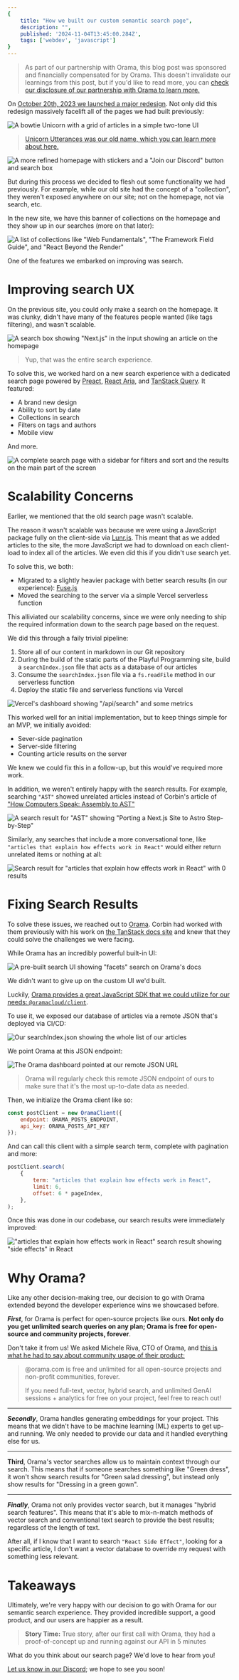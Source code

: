 ```yaml
---
{
	title: "How we built our custom semantic search page",
	description: "",
	published: '2024-11-04T13:45:00.284Z',
	tags: ['webdev', 'javascript']
}
---
```


> As part of our partnership with Orama, this blog post was sponsored and financially compensated for by Orama. This doesn't invalidate our learnings from this post, but if you'd like to read more, you can [check our disclosure of our partnership with Orama to learn more.](#)

On [October 20th, 2023 we launched a major redesign](https://github.com/playfulprogramming/playfulprogramming/pull/497). Not only did this redesign massively facelift all of the pages we had built previously:

![A bowtie Unicorn with a grid of articles in a simple two-tone UI](./uu_homepage_before.png)

> [Unicorn Utterances was our old name, which you can learn more about here.](/posts/rebrand-to-playful-programming)

![A more refined homepage with stickers and a "Join our Discord" button and search box](./pfp_homepage_after.png)

But during this process we decided to flesh out some functionality we had previously. For example, while our old site had the concept of a "collection", they weren't exposed anywhere on our site; not on the homepage, not via search, etc.

In the new site, we have this banner of collections on the homepage and they show up in our searches (more on that later):

![A list of collections like "Web Fundamentals", "The Framework Field Guide", and "React Beyond the Render"](./collections_preview.png)

One of the features we embarked on improving was search.

# Improving search UX

On the previous site, you could only make a search on the homepage. It was clunky, didn't have many of the features people wanted (like tags filtering), and wasn't scalable.

![A search box showing "Next.js" in the input showing an article on the homepage](./uu_search_before.png)

> Yup, that was the entire search experience.

To solve this, we worked hard on a new search experience with a dedicated search page powered by [Preact](https://preactjs.com/), [React Aria](https://react-spectrum.adobe.com/react-aria/), and [TanStack Query](https://tanstack.com/query/). It featured:

- A brand new design
- Ability to sort by date
- Collections in search
- Filters on tags and authors
- Mobile view

And more.

![A complete search page with a sidebar for filters and sort and the results on the main part of the screen](./pfp_search_after.png)

# Scalability Concerns

Earlier, we mentioned that the old search page wasn't scalable.

The reason it wasn't scalable was because we were using a JavaScript package fully on the client-side via [Lunr.js](https://lunrjs.com/). This meant that as we added articles to the site, the more JavaScript we had to download on each client-load to index all of the articles. We even did this if you didn't use search yet.

To solve this, we both:

- Migrated to a slightly heavier package with better search results (in our experience): [Fuse.js](https://www.fusejs.io/)
- Moved the searching to the server via a simple Vercel serverless function

 This alliviated our scalability concerns, since we were only needing to ship the required information down to the search page based on the request.

We did this through a faily trivial pipeline:

1) Store all of our content in markdown in our Git repository
2) During the build of the static parts of the Playful Programming site, build a `searchIndex.json` file that acts as a database of our articles
3) Consume the `searchIndex.json` file via a `fs.readFile` method in our serverless function
4) Deploy the static file and serverless functions via Vercel

![Vercel's dashboard showing "/api/search" and some metrics](./vercel_search.png)

This worked well for an initial implementation, but to keep things simple for an MVP, we initially avoided:

- Sever-side pagination
- Server-side filtering
- Counting article results on the server

We knew we could fix this in a follow-up, but this would've required more work.

In addition, we weren't entirely happy with the search results. For example, searching `"AST"` showed unrelated articles instead of Corbin's article of ["How Computers Speak: Assembly to AST"](/posts/how-computers-speak)

![A search result for "AST" showing "Porting a Next.js Site to Astro Step-by-Step"](./ast_search_before.png)

Similarly, any searches that include a more conversational tone, like `"articles that explain how effects work in React"` would either return unrelated items or nothing at all:

![Search result for "articles that explain how effects work in React" with 0 results](./search_term_before.png)

# Fixing Search Results

To solve these issues, we reached out to [Orama](https://orama.com/). Corbin had worked with them previously with his work on [the TanStack docs site](https://tanstack.com/) and knew that they could solve the challenges we were facing.

While Orama has an incredibly powerful built-in UI:

![A pre-built search UI showing "facets" search on Orama's docs](./orama_default_ui.png)

We didn't want to give up on the custom UI we'd built.

Luckily, [Orama provides a great JavaScript SDK that we could utilize for our needs: `@oramacloud/client`](https://docs.orama.com/cloud/integrating-orama-cloud/javascript-sdk).

To use it, we exposed our database of articles via a remote JSON that's deployed via CI/CD:

![Our searchIndex.json showing the whole list of our articles](./search_json.png)

We point Orama at this JSON endpoint:

![The Orama dashboard pointed at our remote JSON URL](./orama_dashboard.png)

> Orama will regularly check this remote JSON endpoint of ours to make sure that it's the most up-to-date data as needed.

Then, we initialize the Orama client like so:

````javascript
const postClient = new OramaClient({
    endpoint: ORAMA_POSTS_ENDPOINT,
    api_key: ORAMA_POSTS_API_KEY
});
````

And can call this client with a simple search term, complete with pagination and more:

````javascript
postClient.search(
    {
        term: "articles that explain how effects work in React",
        limit: 6,
        offset: 6 * pageIndex,
    },
);
````

Once this was done in our codebase, our search results were immediately improved:

!["articles that explain how effects work in React" search result showing "side effects" in React](./search_term_after.png)

# Why Orama?

Like any other decision-making tree, our decision to go with Orama extended beyond the developer experience wins we showcased before.

***First***, for Orama is perfect for open-source projects like ours. **Not only do you get unlimited search queries on any plan; Orama is free for open-source and community projects, forever**.

Don't take it from us! We asked Michele Riva, CTO of Orama, and [this is what he had to say about community usage of their product:](https://bsky.app/profile/riva.wtf/post/3la52ozb2sx2g)

> @orama.com is free and unlimited for all open-source projects and non-profit communities, forever.
>
> If you need full-text, vector, hybrid search, and unlimited GenAI sessions + analytics for free on your project, feel free to reach out!

-------

***Secondly***, Orama handles generating embeddings for your project. This means that we didn't have to be machine learning (ML) experts to get up-and running. We only needed to provide our data and it handled everything else for us.

---------

**Third**, Orama's vector searches allow us to maintain context through our search. This means that if someone searches something like "Green dress", it won't show search results for "Green salad dressing", but instead only show results for "Dressing in a green gown".

-----

***Finally***, Orama not only provides vector search, but it manages "hybrid search features". This means that it's able to mix-n-match methods of vector search and conventional text search to provide the best results; regardless of the length of text.

After all, if I know that I want to search `"React Side Effect"`, looking for a specific article, I don't want a vector database to override my request with something less relevant.

# Takeaways

Ultimately, we're very happy with our decision to go with Orama for our semantic search experience. They provided incredible support, a good product, and our users are happier as a result.

> **Story Time:**
> True story, after our first call with Orama, they had a proof-of-concept up and running against our API in 5 minutes

What do you think about our search page? We'd love to hear from you! 

[Let us know in our Discord](https://discord.gg/FMcvc6T); we hope to see you soon!